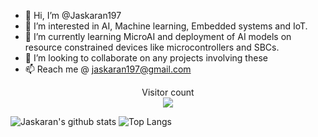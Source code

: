 - 👋 Hi, I’m @Jaskaran197
- 👀 I’m interested in AI, Machine learning, Embedded systems and IoT.
- 🌱 I’m currently learning MicroAI and deployment of AI models on resource constrained devices like microcontrollers and SBCs.
- 💞️ I’m looking to collaborate on any projects involving these
- 📫 Reach me @ jaskaran197@gmail.com
<p align="center"> 
  Visitor count<br>
  <img src="https://profile-counter.glitch.me/jaskaran197/count.svg" />
</p>


![Jaskaran's github stats](https://github-readme-stats.vercel.app/api?username=Jaskaran197&show_icons=true&hide=issues&include_all_commits=true&theme=prussian)
![Top Langs](https://github-readme-stats.vercel.app/api/top-langs/?username=Jaskaran197&theme=prussian&layout=compact)

<!---
Jaskaran197/Jaskaran197 is a ✨ special ✨ repository because its `README.md` (this file) appears on your GitHub profile.
You can click the Preview link to take a look at your changes.
--->
